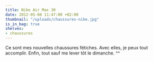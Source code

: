 ```yaml
---
title: Nike Air Max 30
date: 2012-05-08 11:47:00 +02:00
thumbnail: "/uploads/chaussures-nike.jpg"
is_in_bag: true
shelves:
- chaussures
---
```


Ce sont mes nouvelles chaussures fétiches. Avec elles, je peux tout accomplir. Enfin, tout sauf me lever tôt le dimanche. ^^
